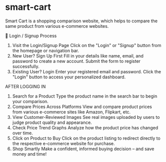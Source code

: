 # smart-cart
Smart Cart is a shopping comparison website, which helps to compare the same product from various e-commerce websites.

🔐 Login / Signup Process
1. Visit the Login/Signup Page
  Click on the "Login" or "Signup" button from the homepage or navigation bar.
2. New User? Sign Up First
  Fill in your details like name, email, and password to create a new account.
  Submit the form to register successfully.
3. Existing User? Login
  Enter your registered email and password.
  Click the "Login" button to access your personalized dashboard.

AFTER LOGGING IN
1. Search for a Product
  Type the product name in the search bar to begin your comparison.
2. Compare Prices Across Platforms
  View and compare product prices from various e-commerce sites like Amazon, Flipkart, etc.
3. View Customer-Reviewed Images
  See real images uploaded by users to judge product quality and appearance.
4. Check Price Trend Graphs
  Analyze how the product price has changed over time.
5. Click on Product to Buy
  Click on the product listing to redirect directly to the respective e-commerce website for purchase.
6. Shop Smartly
  Make a confident, informed buying decision – and save money and time!
